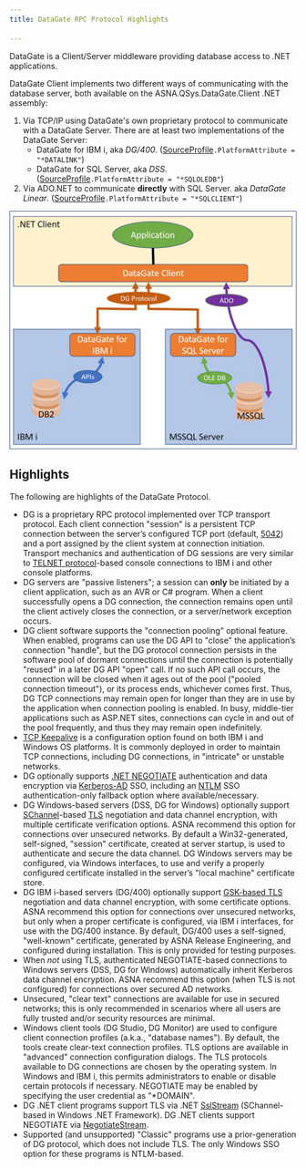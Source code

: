 ```yaml
---
title: DataGate RPC Protocol Highlights

---
```


DataGate is a Client/Server middleware providing database access to .NET applications.

DataGate Client implements two different ways of communicating with the database server, both available on the ASNA.QSys.DataGate.Client .NET assembly:
1. Via TCP/IP using DataGate's own proprietary protocol to communicate with a DataGate Server. There are at least two implementations of the DataGate Server:
    * DataGate for IBM i, aka _DG/400_.  ([SourceProfile](/reference/datagate/datagate-providers/source-profile.html)`.PlatformAttribute = "*DATALINK"`)
    * DataGate for SQL Server, aka _DSS_. ([SourceProfile](/reference/datagate/datagate-providers/source-profile.html)`.PlatformAttribute = "*SQLOLEDB"`)
2. Via ADO.NET to communicate **directly** with SQL Server. aka _DataGate Linear_. ([SourceProfile](/reference/datagate/datagate-providers/source-profile.html)`.PlatformAttribute = "*SQLCLIENT"`)

![DataGate Client/Server Protocol](images/dg-dual-protocol.jpg)

## Highlights
The following are highlights of the DataGate Protocol.

* DG is a proprietary RPC protocol implemented over TCP transport protocol. Each client connection "session" is a persistent TCP connection between the server’s configured TCP port (default, [5042](https://www.iana.org/assignments/service-names-port-numbers/service-names-port-numbers.xhtml?&page=88#:~:text=Unassigned-,asnaacceler8db,-5042)) and a port assigned by the client system at connection initiation.  Transport mechanics and authentication of DG sessions are very similar to [TELNET protocol](https://datatracker.ietf.org/doc/html/rfc854)-based console connections to IBM&nbsp;i and other console platforms.
* DG servers are "passive listeners"; a session can **only** be initiated by a client application, such as an AVR or C# program.  When a client successfully opens a DG connection, the connection remains open until the client actively closes the connection, or a server/network exception occurs.
* DG client software supports the "connection pooling" optional feature.  When enabled, programs can use the DG API to "close" the application’s connection "handle", but the DG protocol connection persists in the software pool of dormant connections until the connection is potentially "reused" in a later DG API "open" call.  If no such API call occurs, the connection will be closed when it ages out of the pool ("pooled connection timeout"), or its process ends, whichever comes first.  Thus, DG TCP connections may remain open for longer than they are in use by the application when connection pooling is enabled.  In busy, middle-tier applications such as ASP.NET sites, connections can cycle in and out of the pool frequently, and thus they may remain open indefinitely.
* [TCP Keepalive](https://en.wikipedia.org/wiki/Keepalive#TCP_keepalive) is a configuration option found on both IBM&nbsp;i and Windows OS platforms.  It is commonly deployed in order to maintain TCP connections, including DG connections, in "intricate" or unstable networks.
* DG optionally supports [.NET NEGOTIATE](https://learn.microsoft.com/en-us/openspecs/windows_protocols/ms-nns/93df08eb-a6c4-4dff-81c3-519cf7236df4) authentication and data encryption via [Kerberos-AD](https://learn.microsoft.com/en-us/windows-server/security/kerberos/kerberos-authentication-overview) SSO, including an [NTLM](https://learn.microsoft.com/en-us/windows-server/security/kerberos/ntlm-overview) SSO authentication-only fallback option where available/necessary.
* DG Windows-based servers (DSS, DG for Windows) optionally support [SChannel](https://learn.microsoft.com/en-us/windows/win32/secauthn/secure-channel)-based [TLS](https://learn.microsoft.com/en-us/windows-server/security/tls/tls-ssl-schannel-ssp-overview) negotiation and data channel encryption, with multiple certificate verification options.  ASNA recommend this option for connections over unsecured networks. By default a Win32-generated, self-signed, "session" certificate, created at server startup, is used to authenticate and secure the data channel.  DG Windows servers may be configured, via Windows interfaces, to use and verify a properly configured certificate installed in the server’s "local machine" certificate store.
* DG IBM&nbsp;i-based servers (DG/400) optionally support [GSK-based TLS](https://www.ibm.com/docs/en/i/7.3?topic=sockets-global-security-kit-gskit-apis) negotiation and data channel encryption, with some certificate options.  ASNA recommend this option for connections over unsecured networks, but only when a proper certificate is configured, via IBM&nbsp;i interfaces, for use with the DG/400 instance. By default, DG/400 uses a self-signed, "well-known" certificate, generated by ASNA Release Engineering, and configured during installation. This is only provided for testing purposes.
* When _not_ using TLS, authenticated NEGOTIATE-based connections to Windows servers (DSS, DG for Windows) automatically inherit Kerberos data channel encryption.  ASNA recommend this option (when TLS is not configured) for connections over secured AD networks.
* Unsecured, "clear text" connections are available for use in secured networks; this is only recommended in scenarios where all users are fully trusted and/or security resources are minimal.
* Windows client tools (DG Studio, DG Monitor) are used to configure client connection profiles (a.k.a., "database names").  By default, the tools create clear-text connection profiles.  TLS options are available in "advanced" connection configuration dialogs.  The TLS protocols available to DG connections are chosen by the operating system. In Windows and IBM&nbsp;i, this permits administrators to enable or disable certain protocols if necessary. NEGOTIATE may be enabled by specifying the user credential as "*DOMAIN".
* DG .NET client programs support TLS via .NET [SslStream](https://learn.microsoft.com/en-us/dotnet/api/system.net.security.sslstream?view=netframework-4.8.1) (SChannel-based in Windows .NET Framework).  DG .NET clients support NEGOTIATE via [NegotiateStream](https://learn.microsoft.com/en-us/dotnet/api/system.net.security.negotiatestream?view=netframework-4.8.1).
* Supported (and unsupported) "Classic" programs use a prior-generation of DG protocol, which does not include TLS.  The only Windows SSO option for these programs is NTLM-based.


